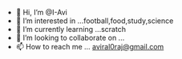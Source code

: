 - 👋 Hi, I’m @I-Avi
- 👀 I’m interested in ...football,food,study,science
- 🌱 I’m currently learning ...scratch
- 💞️ I’m looking to collaborate on ...
- 📫 How to reach me ...  aviral0raj@gmail.com

<!---
I-Avi/I-Avi is a ✨ special ✨ repository because its `README.md` (this file) appears on your GitHub profile.
You can click the Preview link to take a look at your changes.
--->
